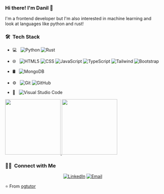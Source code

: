 ### Hi there! I'm Danil 👋

I'm a frontend developer but I'm also interested in machine learning and look at languages like python and rust!

### 🛠 &nbsp;Tech Stack

- 💻 &nbsp;
    ![Python](https://img.shields.io/badge/-Python-333333?style=flat&logo=python)
    ![Rust](https://img.shields.io/badge/-Rust-333333?style=flat&logo=rust)
  
- 🌐 &nbsp;
    ![HTML5](https://img.shields.io/badge/-HTML5-333333?style=flat&logo=HTML5)
    ![CSS](https://img.shields.io/badge/-CSS-333333?style=flat&logo=CSS3&logoColor=1572B6)
    ![JavaScript](https://img.shields.io/badge/-JavaScript-333333?style=flat&logo=javascript)
    ![TypeScript](https://img.shields.io/badge/-TypeScript-333333?style=flat&logo=typescript)
    ![Tailwind](https://img.shields.io/badge/-Tailwind-333333?style=flat&logo=Tailwind%20CSS)
    ![Bootstrap](https://img.shields.io/badge/-Bootstrap-333333?style=flat&logo=bootstrap&logoColor=563D7C)

- 🛢 &nbsp;
    ![MongoDB](https://img.shields.io/badge/-MongoDB-333333?style=flat&logo=MongoDB)

- ⚙️ &nbsp;
    ![Git](https://img.shields.io/badge/-Git-333333?style=flat&logo=git)
    ![GitHub](https://img.shields.io/badge/-GitHub-333333?style=flat&logo=github)
  
 - 🔧 &nbsp;
  ![Visual Studio Code](https://img.shields.io/badge/-Visual%20Studio%20Code-333333?style=flat&logo=visual-studio-code&logoColor=007ACC)
 
 <a href="https://github.com/OGTutor">
  <img height="180em" src="https://github-readme-stats.vercel.app/api?username=ogtutor&theme=buefy&show_icons=true" />
  <img height="180em" src="https://github-readme-stats.vercel.app/api/top-langs/?username=ogtutor&theme=buefy&layout=compact" />
</a>

### 🤝🏻 &nbsp;Connect with Me 

<p align="center">
<a href="https://www.linkedin.com/in/danil-chernenko-106348276/"><img alt="LinkedIn" src="https://img.shields.io/badge/LinkedIn-Danil%20Chernenko-blue?style=flat-square&logo=linkedin"></a>
<a href="mailto:game.gt.tutor@gmail.com"><img alt="Email" src="https://img.shields.io/badge/Email-game.gt.tutor@gmail.com-blue?style=flat-square&logo=gmail"></a>
</p>


⭐️ From [ogtutor](https://github.com/OGTutor)
